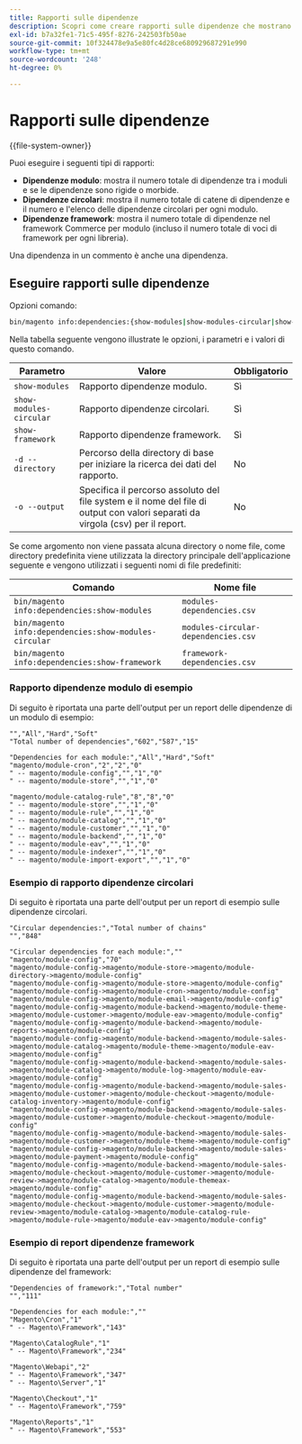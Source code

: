 ```yaml
---
title: Rapporti sulle dipendenze
description: Scopri come creare rapporti sulle dipendenze che mostrano le dipendenze di moduli, circolari e framework in Adobe Commerce. Scopri gli strumenti di analisi e reporting.
exl-id: b7a32fe1-71c5-495f-8276-242503fb50ae
source-git-commit: 10f324478e9a5e80fc4d28ce680929687291e990
workflow-type: tm+mt
source-wordcount: '248'
ht-degree: 0%

---
```


# Rapporti sulle dipendenze

{{file-system-owner}}

Puoi eseguire i seguenti tipi di rapporti:

- **Dipendenze modulo**: mostra il numero totale di dipendenze tra i moduli e se le dipendenze sono rigide o morbide.
- **Dipendenze circolari**: mostra il numero totale di catene di dipendenze e il numero e l&#39;elenco delle dipendenze circolari per ogni modulo.
- **Dipendenze framework**: mostra il numero totale di dipendenze nel framework Commerce per modulo (incluso il numero totale di voci di framework per ogni libreria).

Una dipendenza in un commento è anche una dipendenza.

## Eseguire rapporti sulle dipendenze

Opzioni comando:

```bash
bin/magento info:dependencies:{show-modules|show-modules-circular|show-framework} [-d|--directory="<path>"] [-o|--output="<path and filename"]
```

Nella tabella seguente vengono illustrate le opzioni, i parametri e i valori di questo comando.

| Parametro | Valore | Obbligatorio |
| ----------------------- | -------------------------------------------------------------------------------------------------------------------- | --------- |
| `show-modules` | Rapporto dipendenze modulo. | Sì |
| `show-modules-circular` | Rapporto dipendenze circolari. | Sì |
| `show-framework` | Rapporto dipendenze framework. | Sì |
| `-d --directory` | Percorso della directory di base per iniziare la ricerca dei dati del rapporto. | No |
| `-o --output` | Specifica il percorso assoluto del file system e il nome del file di output con valori separati da virgola (csv) per il report. | No |

Se come argomento non viene passata alcuna directory o nome file, come directory predefinita viene utilizzata la directory principale dell&#39;applicazione seguente e vengono utilizzati i seguenti nomi di file predefiniti:

| Comando | Nome file |
| ----------------------------------------------------- | ----------------------------------- |
| `bin/magento info:dependencies:show-modules` | `modules-dependencies.csv` |
| `bin/magento info:dependencies:show-modules-circular` | `modules-circular-dependencies.csv` |
| `bin/magento info:dependencies:show-framework` | `framework-dependencies.csv` |

### Rapporto dipendenze modulo di esempio

Di seguito è riportata una parte dell&#39;output per un report delle dipendenze di un modulo di esempio:

```
"","All","Hard","Soft"
"Total number of dependencies","602","587","15"

"Dependencies for each module:","All","Hard","Soft"
"magento/module-cron","2","2","0"
" -- magento/module-config","","1","0"
" -- magento/module-store","","1","0"

"magento/module-catalog-rule","8","8","0"
" -- magento/module-store","","1","0"
" -- magento/module-rule","","1","0"
" -- magento/module-catalog","","1","0"
" -- magento/module-customer","","1","0"
" -- magento/module-backend","","1","0"
" -- magento/module-eav","","1","0"
" -- magento/module-indexer","","1","0"
" -- magento/module-import-export","","1","0"
```

### Esempio di rapporto dipendenze circolari

Di seguito è riportata una parte dell&#39;output per un report di esempio sulle dipendenze circolari.

```
"Circular dependencies:","Total number of chains"
"","848"

"Circular dependencies for each module:",""
"magento/module-config","70"
"magento/module-config->magento/module-store->magento/module-directory->magento/module-config"
"magento/module-config->magento/module-store->magento/module-config"
"magento/module-config->magento/module-cron->magento/module-config"
"magento/module-config->magento/module-email->magento/module-config"
"magento/module-config->magento/module-backend->magento/module-theme->magento/module-customer->magento/module-eav->magento/module-config"
"magento/module-config->magento/module-backend->magento/module-reports->magento/module-config"
"magento/module-config->magento/module-backend->magento/module-sales->magento/module-catalog->magento/module-theme->magento/module-eav->magento/module-config"
"magento/module-config->magento/module-backend->magento/module-sales->magento/module-catalog->magento/module-log->magento/module-eav->magento/module-config"
"magento/module-config->magento/module-backend->magento/module-sales->magento/module-customer->magento/module-checkout->magento/module-catalog-inventory->magento/module-config"
"magento/module-config->magento/module-backend->magento/module-sales->magento/module-customer->magento/module-checkout->magento/module-config"
"magento/module-config->magento/module-backend->magento/module-sales->magento/module-customer->magento/module-theme->magento/module-config"
"magento/module-config->magento/module-backend->magento/module-sales->magento/module-payment->magento/module-config"
"magento/module-config->magento/module-backend->magento/module-sales->magento/module-checkout->magento/module-customer->magento/module-review->magento/module-catalog->magento/module-themeax->magento/module-config"
"magento/module-config->magento/module-backend->magento/module-sales->magento/module-checkout->magento/module-customer->magento/module-review->magento/module-catalog->magento/module-catalog-rule->magento/module-rule->magento/module-eav->magento/module-config"
```

### Esempio di report dipendenze framework

Di seguito è riportata una parte dell&#39;output per un report di esempio sulle dipendenze del framework:

```
"Dependencies of framework:","Total number"
"","111"

"Dependencies for each module:",""
"Magento\Cron","1"
" -- Magento\Framework","143"

"Magento\CatalogRule","1"
" -- Magento\Framework","234"

"Magento\Webapi","2"
" -- Magento\Framework","347"
" -- Magento\Server","1"

"Magento\Checkout","1"
" -- Magento\Framework","759"

"Magento\Reports","1"
" -- Magento\Framework","553"
```
